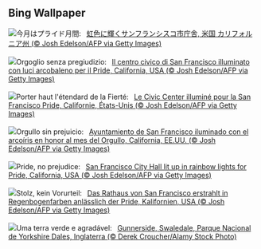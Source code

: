 ## Bing Wallpaper
![](https://www.bing.com/th?id=OHR.PrideMonthSF_JA-JP2832342132_UHD.jpg&w=1000)今月はプライド月間:&nbsp;&ensp;[虹色に輝くサンフランシスコ市庁舎, 米国 カリフォルニア州 (© Josh Edelson/AFP via Getty Images)](https://www.bing.com/th?id=OHR.PrideMonthSF_JA-JP2832342132_UHD.jpg)
<br><br/>
![](https://www.bing.com/th?id=OHR.PrideMonthSF_IT-IT0189244856_UHD.jpg&w=1000)Orgoglio senza pregiudizio:&nbsp;&ensp;[Il centro civico di San Francisco illuminato con luci arcobaleno per il Pride, California, USA (© Josh Edelson/AFP via Getty Images)](https://www.bing.com/th?id=OHR.PrideMonthSF_IT-IT0189244856_UHD.jpg)
<br><br/>
![](https://www.bing.com/th?id=OHR.PrideMonthSF_FR-FR1847983334_UHD.jpg&w=1000)Porter haut l'étendard de la Fierté:&nbsp;&ensp;[Le Civic Center illuminé pour la San Francisco Pride, Californie, États-Unis (© Josh Edelson/AFP via Getty Images)](https://www.bing.com/th?id=OHR.PrideMonthSF_FR-FR1847983334_UHD.jpg)
<br><br/>
![](https://www.bing.com/th?id=OHR.PrideMonthSF_ES-ES3579859678_UHD.jpg&w=1000)Orgullo sin prejuicio:&nbsp;&ensp;[Ayuntamiento de San Francisco iluminado con el arcoíris en honor al mes del Orgullo, California, EE.UU. (© Josh Edelson/AFP via Getty Images)](https://www.bing.com/th?id=OHR.PrideMonthSF_ES-ES3579859678_UHD.jpg)
<br><br/>
![](https://www.bing.com/th?id=OHR.PrideMonthSF_EN-GB6271318842_UHD.jpg&w=1000)Pride, no prejudice:&nbsp;&ensp;[San Francisco City Hall lit up in rainbow lights for Pride, California, USA (© Josh Edelson/AFP via Getty Images)](https://www.bing.com/th?id=OHR.PrideMonthSF_EN-GB6271318842_UHD.jpg)
<br><br/>
![](https://www.bing.com/th?id=OHR.PrideMonthSF_DE-DE2818464419_UHD.jpg&w=1000)Stolz, kein Vorurteil:&nbsp;&ensp;[Das Rathaus von San Francisco erstrahlt in Regenbogenfarben anlässlich der Pride, Kalifornien, USA (© Josh Edelson/AFP via Getty Images)](https://www.bing.com/th?id=OHR.PrideMonthSF_DE-DE2818464419_UHD.jpg)
<br><br/>
![](https://www.bing.com/th?id=OHR.YorkshireDalesNP_PT-BR5805097424_UHD.jpg&w=1000)Uma terra verde e agradável:&nbsp;&ensp;[Gunnerside, Swaledale, Parque Nacional de Yorkshire Dales, Inglaterra (© Derek Croucher/Alamy Stock Photo)](https://www.bing.com/th?id=OHR.YorkshireDalesNP_PT-BR5805097424_UHD.jpg)
<br><br/>
